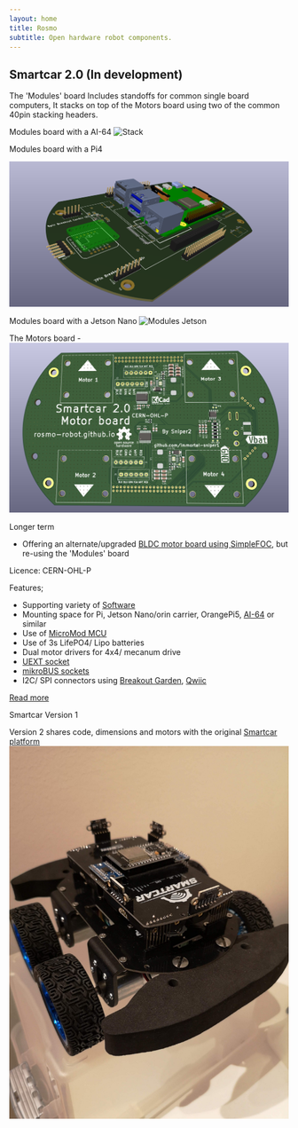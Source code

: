 ```yaml
---
layout: home
title: Rosmo
subtitle: Open hardware robot components.
---
```


## Smartcar 2.0 (In development)

The 'Modules' board Includes standoffs for common single board computers, It stacks on top of the Motors board using two of the common 40pin stacking headers. 

Modules board with a AI-64
![Stack](https://raw.githubusercontent.com/rosmo-robot/rosmo-robot.github.io/master/assets/img/modulesstack.png)

Modules board with a Pi4 

 ![Optional compute concept](https://raw.githubusercontent.com/rosmo-robot/smartcar_shield/master/extras/images/modules.png)

Modules board with a Jetson Nano
 ![Modules Jetson](https://raw.githubusercontent.com/rosmo-robot/rosmo-robot.github.io/master/assets/img/jetson-stack.png)


The Motors board - 
 ![Dual driver concept](https://raw.githubusercontent.com/rosmo-robot/smartcar_shield/master/extras/images/motors.png)


Longer term

- Offering an alternate/upgraded [BLDC motor board using SimpleFOC](https://github.com/rosmo-robot/smartcar_shield/blob/master/README.md#bldc-version), but re-using the 'Modules' board

Licence: CERN-OHL-P

 Features;
 
 * Supporting variety of [Software](https://rosmo-robot.github.io/learn-robotics/)
 * Mounting space for Pi, Jetson Nano/orin carrier, OrangePi5, [AI-64](https://beagleboard.org/ai-64) or similar
 * Use of [MicroMod MCU](https://www.sparkfun.com/micromod#processor_boards)
 * Use of 3s LifePO4/ Lipo batteries
 * Dual motor drivers for 4x4/ mecanum drive
 * [UEXT socket](https://www.olimex.com/Products/Modules/)
 * [mikroBUS sockets](https://www.mikroe.com/mikrobus-shuttle-127mm-2x8-pin-box-header-smd-male)
 * I2C/ SPI connectors using [Breakout Garden](https://shop.pimoroni.com/collections/breakout-garden), [Qwiic](https://soldered.com/categories/easyc-2/)

[Read more](https://github.com/rosmo-robot/smartcar_shield#smartcar-10-existing)

Smartcar Version 1

Version 2 shares code, dimensions and motors with the original [Smartcar platform](https://github.com/rosmo-robot/smartcar_shield#smartcar-10-existing)
![smartcar1](https://raw.githubusercontent.com/rosmo-robot/smartcar_shield/master/extras/images/smart.jpg)


